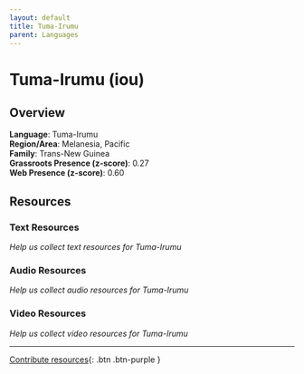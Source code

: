 ```yaml
---
layout: default
title: Tuma-Irumu
parent: Languages
---
```


# Tuma-Irumu (iou)

## Overview

**Language**: Tuma-Irumu  
**Region/Area**: Melanesia, Pacific  
**Family**: Trans-New Guinea  
**Grassroots Presence (z-score)**: 0.27  
**Web Presence (z-score)**: 0.60  

## Resources

### Text Resources
*Help us collect text resources for Tuma-Irumu*

### Audio Resources
*Help us collect audio resources for Tuma-Irumu*

### Video Resources
*Help us collect video resources for Tuma-Irumu*

---

[Contribute resources](https://forms.office.com/e/1SfLJx3u1r){: .btn .btn-purple }
